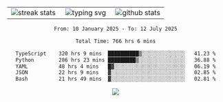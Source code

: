 <div align="center">
  <table style="border: none;" border="0" cellspacing="0" cellpadding="0">
    <tr>
      <td align="center" width="33%">
        <img src="https://github-readme-streak-stats.herokuapp.com/?user=kurtismassey&theme=tokyonight&hide_border=true" alt="streak stats" />
      </td>
      <td align="center" width="33%">
        <img src="https://readme-typing-svg.herokuapp.com/?font=Fira+Code&weight=600&size=15&duration=4000&pause=1000&color=00FF00&center=true&vCenter=true&random=false&width=150&lines=Hey%2C+I%27m+Kurtis!" alt="typing svg" />
      </td>
      <td align="center" width="33%">
        <img src="https://github-readme-stats.vercel.app/api?username=kurtismassey&show_icons=true&theme=tokyonight&hide_title=true" alt="github stats" />
      </td>
    </tr>
  </table>
</div>
<div align="center">

<!--START_SECTION:waka-->

```txt
From: 10 January 2025 - To: 12 July 2025

Total Time: 766 hrs 6 mins

TypeScript    320 hrs 9 mins  ██████████▒░░░░░░░░░░░░░░   41.23 %
Python        286 hrs 23 mins █████████▒░░░░░░░░░░░░░░░   36.88 %
YAML          48 hrs 4 mins   █▓░░░░░░░░░░░░░░░░░░░░░░░   06.19 %
JSON          22 hrs 9 mins   ▓░░░░░░░░░░░░░░░░░░░░░░░░   02.85 %
Bash          21 hrs 49 mins  ▓░░░░░░░░░░░░░░░░░░░░░░░░   02.81 %
```

<!--END_SECTION:waka-->

  <img src="https://github-readme-activity-graph.vercel.app/graph?username=kurtismassey&theme=tokyo-night&hide_border=true&custom_title=Contribution%20Graph" />

</div>